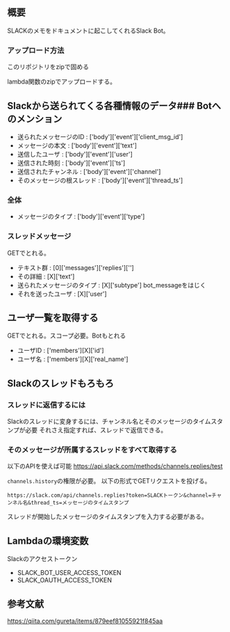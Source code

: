 ## 概要
SLACKのメモをドキュメントに起こしてくれるSlack Bot。

### アップロード方法
このリポジトリをzipで固める

lambda関数のzipでアップロードする。

## Slackから送られてくる各種情報のデータ### Botへのメンション
- 送られたメッセージのID : ['body']['event']['client_msg_id']
- メッセージの本文 : ['body']['event']['text']
- 送信したユーザ : ['body']['event']['user']
- 送信された時刻 : ['body']['event']['ts']
- 送信されたチャンネル : ['body']['event']['channel']
- そのメッセージの根スレッド : ['body']['event']['thread_ts']

### 全体
- メッセージのタイプ : ['body']['event']['type']

### スレッドメッセージ
GETでとれる。
- テキスト群 : [0]['messages']['replies']['']
- その詳細 : [X]['text']
- 送られたメッセージのタイプ : [X]['subtype']
bot_messageをはじく
- それを送ったユーザ : [X]['user']

## ユーザ一覧を取得する
GETでとれる。スコープ必要。Botもとれる
- ユーザID : ['members'][X]['id']
- ユーザ名 : ['members'][X]['real_name']

## Slackのスレッドもろもろ
### スレッドに返信するには
Slackのスレッドに変身するには、チャンネル名とそのメッセージのタイムスタンプが必要
それさえ指定すれば、スレッドで返信できる。

### そのメッセージが所属するスレッドをすべて取得する
以下のAPIを使えば可能
https://api.slack.com/methods/channels.replies/test

`channels.history`の権限が必要。
以下の形式でGETリクエストを投げる。
```
https://slack.com/api/channels.replies?token=SLACKトークン&channel=チャンネル名&thread_ts=メッセージのタイムスタンプ
```
スレッドが開始したメッセージのタイムスタンプを入力する必要がある。


## Lambdaの環境変数
Slackのアクセストークン
- SLACK_BOT_USER_ACCESS_TOKEN
- SLACK_OAUTH_ACCESS_TOKEN

## 参考文献
https://qiita.com/gureta/items/879eef81055921f845aa
